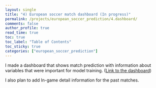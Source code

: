 ```yaml
---
layout: single
title: "4) European soccer match dashboard (In progress)"
permalink: /projects/european_soccer_prediction/4.dashboard/
comments: false
author_profile: true
read_time: true
toc: true
toc_label: "Table of Contents"
toc_sticky: true
categories: ["european_soccer_prediction"]
---
```


I made a dashboard that shows match prediction with information about variables that were important for model training. 
([Link to the dashboard](https://european-soccer-match-analysis-dash-app.onrender.com/))

I also plan to add In-game detail information for the past matches.
